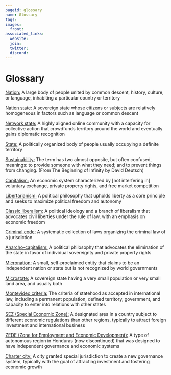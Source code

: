 ```yaml
---
pageid: glossary
name: Glossary
tags:
images:
  front: 
associated_links:
  website: 
  join: 
  twitter: 
  discord: 
---
```


# Glossary

<a href="#nation" id="nation" class="anchor-link">Nation:</a> A large body of people united by common descent, history, culture, or language, inhabiting a particular country or territory

<a href="#nation-state" id="nation-state" class="anchor-link">Nation state:</a> A sovereign state whose citizens or subjects are relatively homogeneous in factors such as language or common descent

<a href="#network-state" id="network-state" class="anchor-link">Network state:</a> A highly aligned online community with a capacity for collective action that crowdfunds territory around the world and eventually gains diplomatic recognition

<a href="#state" id="state" class="anchor-link">State:</a> A politically organized body of people usually occupying a definite territory

<a href="#sustainability" id="sustainability" class="anchor-link">Sustainability:</a> The term has two almost opposite, but often confused, meanings: to provide someone with what they need; and to prevent things from changing. (From The Beginning of Infinity by David Deutsch)

<a href="#capitalism" id="capitalism" class="anchor-link">Capitalism:</a> An economic system characterized by [not interfering in] voluntary exchange, private property rights, and free market competition

<a href="#libertarianism" id="libertarianism" class="anchor-link">Libertarianism:</a> A political philosophy that upholds liberty as a core principle and seeks to maximize political freedom and autonomy

<a href="#classic-liberalism" id="classic-liberalism" class="anchor-link">Classic liberalism:</a> A political ideology and a branch of liberalism that advocates civil liberties under the rule of law, with an emphasis on economic freedom

<a href="#criminal-code" id="criminal-code" class="anchor-link">Criminal code:</a> A systematic collection of laws organizing the criminal law of a jurisdiction

<a href="#anarcho-capitalism" id="anarcho-capitalism" class="anchor-link">Anarcho-capitalism:</a> A political philosophy that advocates the elimination of the state in favor of individual sovereignty and private property rights

<a href="#micronation" id="micronation" class="anchor-link">Micronation:</a> A small, self-proclaimed entity that claims to be an independent nation or state but is not recognized by world governments

<a href="#microstate" id="microstate" class="anchor-link">Microstate:</a> A sovereign state having a very small population or very small land area, and usually both

<a href="#montevideo-criteria" id="montevideo-criteria" class="anchor-link">Montevideo criteria:</a> The criteria of statehood as accepted in international law, including a permanent population, defined territory, government, and capacity to enter into relations with other states

<a href="#sez" id="sez" class="anchor-link">SEZ (Special Economic Zone):</a> A designated area in a country subject to different economic regulations than other regions, typically to attract foreign investment and international business

<a href="#zede" id="zede" class="anchor-link">ZEDE (Zone for Employment and Economic Development):</a> A type of autonomous region in Honduras (now discontinued) that was designed to have independent governance and economic systems

<a href="#charter-city" id="charter-city" class="anchor-link">Charter city:</a> A city granted special jurisdiction to create a new governance system, typically with the goal of attracting investment and fostering economic growth
